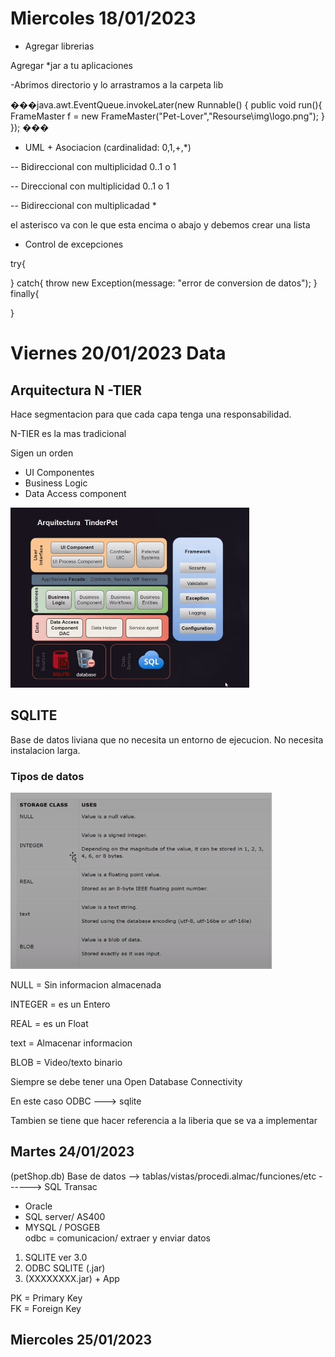 # Miercoles 18/01/2023

- Agregar librerias

Agregar *jar a tu aplicaciones

-Abrimos directorio y lo arrastramos a la carpeta lib

���java.awt.EventQueue.invokeLater(new Runnable() {
            public void run(){
                FrameMaster f = new FrameMaster("Pet-Lover","Resourse\\img\\logo.png");
            }
        });
        ���

- UML + Asociacion (cardinalidad: 0,1,+,*)

-- Bidireccional con multiplicidad 0..1 o 1

-- Direccional con multiplicidad 0..1 o 1

-- Bidireccional con multiplicadad *

el asterisco va con le que esta encima o abajo y debemos crear una lista

- Control de excepciones

try{

} catch{
throw new Exception(message: "error de conversion de datos");
} finally{

}

# Viernes 20/01/2023 Data

## Arquitectura N -TIER

Hace segmentacion para que cada capa tenga una responsabilidad.

N-TIER es la mas tradicional

Sigen un orden

- UI Componentes
- Business Logic
- Data Access component

![Imagen|100](/resource/img/Data.png)

## SQLITE

Base de datos liviana que no necesita un entorno de ejecucion. No necesita instalacion larga.

### Tipos de datos

![Imagen|100](/resource/img/Datos.png)

NULL = Sin informacion almacenada

INTEGER = es un Entero

REAL = es un Float

text = Almacenar informacion

BLOB = Video/texto binario

Siempre se debe tener una Open Database Connectivity

En este caso ODBC ---> sqlite

Tambien se tiene que hacer referencia a la liberia que se va a implementar

## Martes 24/01/2023

(petShop.db) Base de datos --> tablas/vistas/procedi.almac/funciones/etc ------> SQL Transac  

- Oracle  
- SQL server/ AS400  
- MYSQL / POSGEB  
odbc = comunicacion/ extraer y enviar datos  

1. SQLITE ver 3.0  
2. ODBC SQLITE (.jar)  
3. (XXXXXXXX.jar) + App  

PK =  Primary Key  
FK = Foreign Key  

## Miercoles 25/01/2023 




